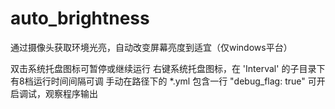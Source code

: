 # auto_brightness
通过摄像头获取环境光亮，自动改变屏幕亮度到适宜（仅windows平台）

双击系统托盘图标可暂停或继续运行
右键系统托盘图标，在 'Interval' 的子目录下有8档运行时间间隔可调
手动在路径下的 *.yml 包含一行 "debug_flag: true" 可开启调试，观察程序输出
